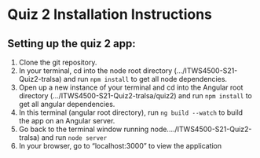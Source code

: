 # Quiz 2 Installation Instructions

## Setting up the quiz 2 app:

1. Clone the git repository.
2. In your terminal, cd into the node root directory (.../ITWS4500-S21-Quiz2-tralsa) and run `npm install` to get all node dependencies. 
3. Open up a new instance of your terminal and cd into the Angular root directory (.../ITWS4500-S21-Quiz2-tralsa/quiz2) and run `npm install` to get all angular dependencies. 
4. In this terminal (angular root directory), run `ng build --watch` to build the app on an Angular server. 
5. Go back to the terminal window running node..../ITWS4500-S21-Quiz2-tralsa) and run `node server`
6. In your browser, go to  “localhost:3000” to view the application
